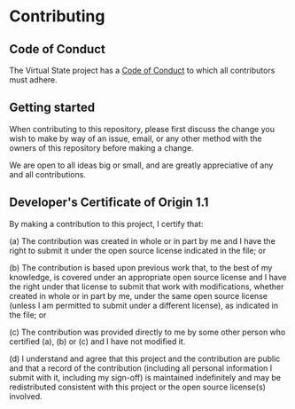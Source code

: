 # Contributing

## Code of Conduct

The Virtual State project has a
[Code of Conduct](https://github.com/virtualstate/x/blob/HEAD/CODE-OF-CONDUCT.md)
to which all contributors must adhere.

## Getting started

When contributing to this repository, please first discuss the change you wish to make by way of an issue,
email, or any other method with the owners of this repository before making a change. 

We are open to all ideas big or small, and are greatly appreciative of any and all contributions.

<a id="developers-certificate-of-origin"></a>
## Developer's Certificate of Origin 1.1

By making a contribution to this project, I certify that:

 (a) The contribution was created in whole or in part by me and I
     have the right to submit it under the open source license
     indicated in the file; or

 (b) The contribution is based upon previous work that, to the best
     of my knowledge, is covered under an appropriate open source
     license and I have the right under that license to submit that
     work with modifications, whether created in whole or in part
     by me, under the same open source license (unless I am
     permitted to submit under a different license), as indicated
     in the file; or

 (c) The contribution was provided directly to me by some other
     person who certified (a), (b) or (c) and I have not modified
     it.

 (d) I understand and agree that this project and the contribution
     are public and that a record of the contribution (including all
     personal information I submit with it, including my sign-off) is
     maintained indefinitely and may be redistributed consistent with
     this project or the open source license(s) involved.
